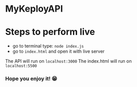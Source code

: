 # MyKeployAPI
# Steps to perform live
- go to terminal type: `node index.js`
- go to `index.html` and open it with live server

The API will run on `localhost:3000`
The index.html will run on `localhost:5500`

<h3><b>Hope you enjoy it! 😁</b></h3>
